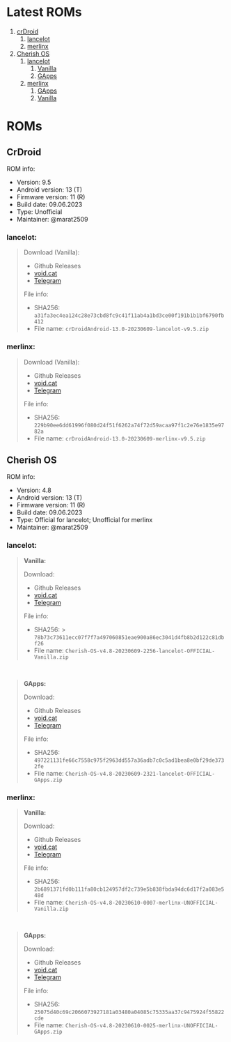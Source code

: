 # Latest ROMs
1. [crDroid](#)
    1. [lancelot](#)
    2. [merlinx](#)
2. [Cherish OS](#)
    1. [lancelot](#)
        1. [Vanilla](#)
        2. [GApps](#)
    2. [merlinx](#)
        1. [GApps](#)
        2. [Vanilla](#)

# ROMs
## CrDroid
ROM info:
* Version: 9.5
* Android version: 13 (T)
* Firmware version: 11 \(R\)
* Build date: 09.06.2023
* Type: Unofficial
* Maintainer: @marat2509

### lancelot:

> Download (Vanilla):
> * Github Releases
> * [void.cat](https://void.cat/BGuwRwN9kTEbpruLbodhr6)
> * [Telegram](https://t.me/marat2509_roms/2?single) 
> 
> File info:
> * SHA256: `a31fa3ec4ea124c28e73cbd8fc9c41f11ab4a1bd3ce00f191b1b1bf6790fb412`
> * File name: `crDroidAndroid-13.0-20230609-lancelot-v9.5.zip`

### merlinx:

> Download (Vanilla):
> * Github Releases
> * [void.cat](https://void.cat/F3GVqLXRSgC2W18jHC2qDE)
> * [Telegram](https://t.me/marat2509_roms/3)
> 
> File info:
> * SHA256: `229b90ee6dd61996f080d24f51f6262a74f72d59acaa97f1c2e76e1835e9782a`
> * File name: `crDroidAndroid-13.0-20230609-merlinx-v9.5.zip`

## Cherish OS
ROM info:
* Version: 4.8
* Android version: 13 (T)
* Firmware version: 11 \(R\)
* Build date: 09.06.2023
* Type: Official for lancelot; Unofficial for merlinx
* Maintainer: @marat2509

### lancelot:
> **Vanilla:**
> 
> Download:
> * Github Releases
> * [void.cat](https://void.cat/4p7sFnZ6s322dGmWjBGsdx)
> * [Telegram](https://t.me/marat2509_roms/4)
> 
> File info:
> * SHA256: > `78b73c73611ecc07f7f7a497060851eae900a86ec3041d4fb8b2d122c81dbf26`
> * File name: `Cherish-OS-v4.8-20230609-2256-lancelot-OFFICIAL-Vanilla.zip`

<br/>

> **GApps:**
> 
> Download:
> * Github Releases
> * [void.cat](https://void.cat/U7nkHm8kGMrnzUx4L9YXhE)
> * [Telegram](https://t.me/marat2509_roms/5) 
> 
> File info:
> * SHA256: `497221131fe66c7558c975f2963dd557a36adb7c0c5ad1bea8e0bf29de3732fe`
> * File name: `Cherish-OS-v4.8-20230609-2321-lancelot-OFFICIAL-GApps.zip`

### merlinx:

> **Vanilla:**
> 
> Download:
> * Github Releases
> * [void.cat](https://void.cat/hc6trZFqp69pJTBfNRGCs)
> * [Telegram](https://t.me/marat2509_roms/6)
> 
> File info:
> * SHA256: `2b6891371fd0b111fa80cb124957df2c739e5b838fbda94dc6d17f2a083e548d`
> * File name: `Cherish-OS-v4.8-20230610-0007-merlinx-UNOFFICIAL-Vanilla.zip`

<br/>

> **GApps:**
> 
> Download:
> * Github Releases
> * [void.cat](https://void.cat/HrNnTvZCnAGnG4xKZSAQWJ)
> * [Telegram](https://t.me/marat2509_roms/7) 
> 
> File info:
> * SHA256: `25075d40c69c2066073927181a03480a04085c75335aa37c9475924f55822cde`
> * File name: `Cherish-OS-v4.8-20230610-0025-merlinx-UNOFFICIAL-GApps.zip`
